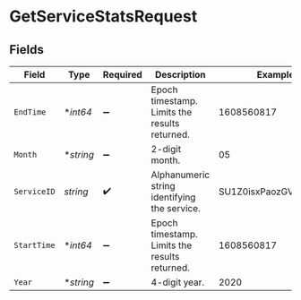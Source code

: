 # GetServiceStatsRequest


## Fields

| Field                                         | Type                                          | Required                                      | Description                                   | Example                                       |
| --------------------------------------------- | --------------------------------------------- | --------------------------------------------- | --------------------------------------------- | --------------------------------------------- |
| `EndTime`                                     | **int64*                                      | :heavy_minus_sign:                            | Epoch timestamp. Limits the results returned. | 1608560817                                    |
| `Month`                                       | **string*                                     | :heavy_minus_sign:                            | 2-digit month.                                | 05                                            |
| `ServiceID`                                   | *string*                                      | :heavy_check_mark:                            | Alphanumeric string identifying the service.  | SU1Z0isxPaozGVKXdv0eY                         |
| `StartTime`                                   | **int64*                                      | :heavy_minus_sign:                            | Epoch timestamp. Limits the results returned. | 1608560817                                    |
| `Year`                                        | **string*                                     | :heavy_minus_sign:                            | 4-digit year.                                 | 2020                                          |